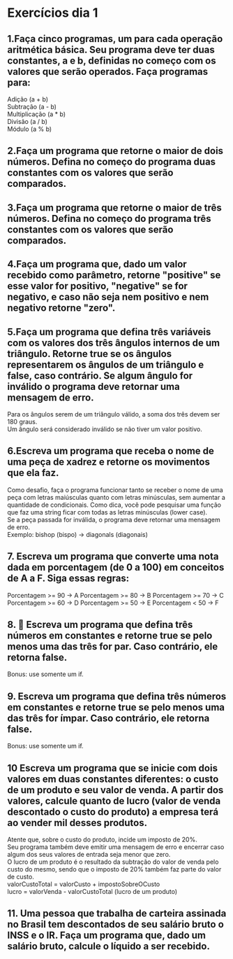# Exercícios dia 1

## 1.Faça cinco programas, um para cada operação aritmética básica. Seu programa deve ter duas constantes, a e b, definidas no começo com os valores que serão operados. Faça programas para:  
Adição (a + b)  
Subtração (a - b)  
Multiplicação (a * b)  
Divisão (a / b)  
Módulo (a % b)  
## 2.Faça um programa que retorne o maior de dois números. Defina no começo do programa duas constantes com os valores que serão comparados.  
## 3.Faça um programa que retorne o maior de três números. Defina no começo do programa três constantes com os valores que serão comparados.  
## 4.Faça um programa que, dado um valor recebido como parâmetro, retorne "positive" se esse valor for positivo, "negative" se for negativo, e caso não seja nem positivo e nem negativo retorne "zero".  
## 5.Faça um programa que defina três variáveis com os valores dos três ângulos internos de um triângulo. Retorne true se os ângulos representarem os ângulos de um triângulo e false, caso contrário. Se algum ângulo for inválido o programa deve retornar uma mensagem de erro.  
Para os ângulos serem de um triângulo válido, a soma dos três devem ser 180 graus.  
Um ângulo será considerado inválido se não tiver um valor positivo.  
## 6.Escreva um programa que receba o nome de uma peça de xadrez e retorne os movimentos que ela faz.  
Como desafio, faça o programa funcionar tanto se receber o nome de uma peça com letras maiúsculas quanto com letras minúsculas, sem aumentar a quantidade de condicionais.
Como dica, você pode pesquisar uma função que faz uma string ficar com todas as letras minúsculas (lower case).  
Se a peça passada for inválida, o programa deve retornar uma mensagem de erro.  
Exemplo: bishop (bispo) -> diagonals (diagonais)  
## 7. Escreva um programa que converte uma nota dada em porcentagem (de 0 a 100) em conceitos de A a F. Siga essas regras:  
Porcentagem >= 90 -> A
Porcentagem >= 80 -> B
Porcentagem >= 70 -> C
Porcentagem >= 60 -> D
Porcentagem >= 50 -> E
Porcentagem < 50 -> F  
## 8. 🚀 Escreva um programa que defina três números em constantes e retorne true se pelo menos uma das três for par. Caso contrário, ele retorna false.  
Bonus: use somente um if.  
## 9. Escreva um programa que defina três números em constantes e retorne true se pelo menos uma das três for ímpar. Caso contrário, ele retorna false.  
Bonus: use somente um if.  
## 10 Escreva um programa que se inicie com dois valores em duas constantes diferentes: o custo de um produto e seu valor de venda. A partir dos valores, calcule quanto de lucro (valor de venda descontado o custo do produto) a empresa terá ao vender mil desses produtos.
Atente que, sobre o custo do produto, incide um imposto de 20%.  
Seu programa também deve emitir uma mensagem de erro e encerrar caso algum dos seus valores de entrada seja menor que zero.  
O lucro de um produto é o resultado da subtração do valor de venda pelo custo do mesmo, sendo que o imposto de 20% também faz parte do valor de custo.  
valorCustoTotal = valorCusto + impostoSobreOCusto  
lucro = valorVenda - valorCustoTotal (lucro de um produto)  
## 11. Uma pessoa que trabalha de carteira assinada no Brasil tem descontados de seu salário bruto o INSS e o IR. Faça um programa que, dado um salário bruto, calcule o líquido a ser recebido.  

